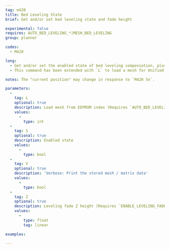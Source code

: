 ```yaml
---
tag: m420
title: Bed Leveling State
brief: Get and/or set bed leveling state and fade height

experimental: false
requires: AUTO_BED_LEVELING_*|MESH_BED_LEVELING
group: planner

codes:
  - M420

long:
  - Get and/or set the enabled state of bed leveling compensation, plus Z fade height.
  - This command has been extended with `L` to load a mesh for Unified Bed Leveling.

notes: The "current position" may change in response to `M420 Sn`.

parameters:
  -
    tag: L
    optional: true
    description: Load mesh from EEPROM index (Requires `AUTO_BED_LEVELING_UBL` and `EEPROM_SETTINGS`)
    values:
      -
        type: int
  -
    tag: S
    optional: true
    description: Enabled state
    values:
      -
        type: bool
  -
    tag: V
    optional: true
    description: 'Verbose: Print the stored mesh / matrix data'
    values:
      -
        type: bool
  -
    tag: Z
    optional: true
    description: Leveling fade Z height (Requires `ENABLE_LEVELING_FADE_HEIGHT`)
    values:
      -
        type: float
        tag: linear

examples:

---
```


